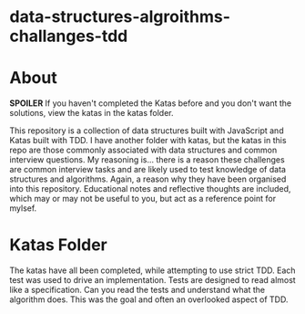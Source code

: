 # data-structures-algroithms-challanges-tdd

# About
**SPOILER**
If you haven't completed the Katas before and you don't want the solutions, view the katas in the katas folder.

This repository is a collection of data structures built with JavaScript and Katas built with TDD. I have another folder with katas, but the katas in this repo are those commonly associated with data structures and common interview questions. My reasoning is... there is a reason these challenges are common interview tasks and are likely used to test knowledge of data structures and algorithms. Again, a reason why they have been organised into this repository. Educational notes and reflective thoughts are included, which may or may not be useful to you, but act as a reference point for mylsef. 

# Katas Folder
The katas have all been completed, while attempting to use strict TDD. Each test was used to drive an implementation. Tests are designed to read almost like a specification. Can you read the tests and understand what the algorithm does. This was the goal and often an overlooked aspect of TDD. 

